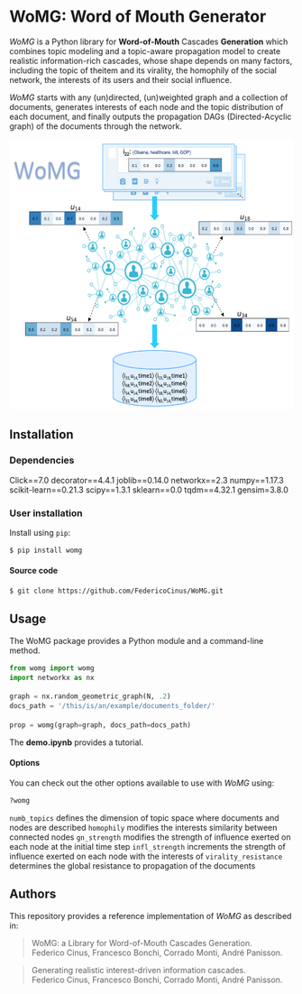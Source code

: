 # WoMG: Word of Mouth Generator

*WoMG* is a Python library for **Word-of-Mouth** Cascades **Generation** which combines  topic  modeling  and  a  topic-aware  propagation model  to  create  realistic  information-rich  cascades,  whose shape depends on many factors, including the topic of theitem and its virality,  the homophily of the social network, the interests of its users and their social influence.

*WoMG* starts with any (un)directed, (un)weighted graph and a collection of documents, generates interests of each node and the topic distribution of each document, and finally outputs the propagation DAGs (Directed-Acyclic graph) of the documents through the network.

<img src="data/images/womg.png" height="480px" />


## Installation

### Dependencies
Click==7.0
decorator==4.4.1
joblib==0.14.0
networkx==2.3
numpy==1.17.3
scikit-learn==0.21.3
scipy==1.3.1
sklearn==0.0
tqdm==4.32.1
gensim=3.8.0

### User installation
Install using ``pip``: <br>

```bash
$ pip install womg
```

#### Source code
```bash
$ git clone https://github.com/FedericoCinus/WoMG.git
```


## Usage
The WoMG package provides a Python module and a command-line method.<br/>

```python
from womg import womg
import networkx as nx

graph = nx.random_geometric_graph(N, .2)
docs_path = '/this/is/an/example/documents_folder/'

prop = womg(graph=graph, docs_path=docs_path)

```
The **demo.ipynb** provides a tutorial.


#### Options
You can check out the other options available to use with *WoMG* using:<br/>

```python
?womg
```

``numb_topics`` defines the dimension of topic space where documents and nodes are described
``homophily`` modifies the interests similarity between connected nodes
``gn_strength`` modifies the strength of influence exerted on each node at the initial time step
``infl_strength``  increments the strength of influence exerted on each node with the interests of 
``virality_resistance`` determines the global resistance to propagation of the documents


## Authors
This repository provides a reference implementation of *WoMG* as described in:<br>

> WoMG: a Library for Word-of-Mouth Cascades Generation.<br>
> Federico Cinus, Francesco Bonchi, Corrado Monti, André Panisson.<br>
> <Insert paper link>
	
	
> Generating realistic interest-driven information cascades.<br>
> Federico Cinus, Francesco Bonchi, Corrado Monti, André Panisson.<br>
> <Insert paper link>
